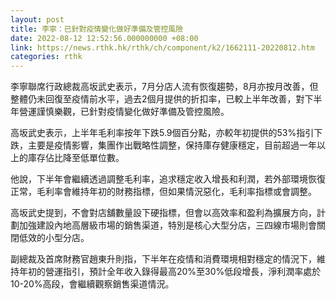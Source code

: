 ```yaml
---
layout: post
title: 李寧：已針對疫情變化做好準備及管控風險
date: 2022-08-12 12:52:56.000000000 +08:00
link: https://news.rthk.hk/rthk/ch/component/k2/1662111-20220812.htm
categories: rthk
---
```


李寧聯席行政總裁高坂武史表示，7月分店人流有恢復趨勢，8月亦按月改善，但整體仍未回復至疫情前水平，過去2個月提供的折扣率，已較上半年改善，對下半年營運謹慎樂觀，已針對疫情變化做好準備及管控風險。

高坂武史表示，上半年毛利率按年下跌5.9個百分點，亦較年初提供的53%指引下跌，主要是疫情影響，集團作出戰略性調整，保持庫存健康穩定，目前超過一年以上的庫存佔比降至低單位數。

他說，下半年會繼續透過調整毛利率，追求穩定收入增長和利潤，若外部環境恢復正常，毛利率會維持年初的財務指標，但如果情況惡化，毛利率指標或會調整。

高坂武史提到，不會對店舖數量設下硬指標，但會以高效率和盈利為擴展方向，計劃加強建設內地高層級市場的銷售渠道，特別是核心大型分店，三四線市場則會關閉低效的小型分店。

副總裁及首席財務官趙東升則指，下半年在疫情和消費環境相對穩定的情況下，維持年初的營運指引，預計全年收入錄得最高20%至30%低段增長，淨利潤率處於10-20%高段，會繼續觀察銷售渠道情況。
